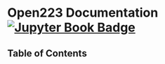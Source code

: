 # Open223 Documentation [![Jupyter Book Badge](https://jupyterbook.org/badge.svg)](https://open223.github.io/docs.open223.info/)

## Table of Contents
```{tableofcontents}
```
